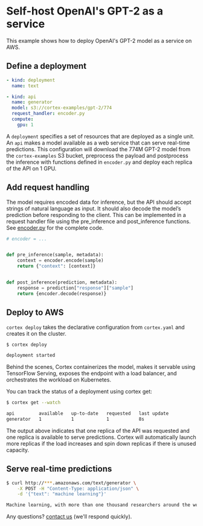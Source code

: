 # Self-host OpenAI's GPT-2 as a service

This example shows how to deploy OpenAI's GPT-2 model as a service on AWS.

## Define a deployment

```yaml
- kind: deployment
  name: text

- kind: api
  name: generator
  model: s3://cortex-examples/gpt-2/774
  request_handler: encoder.py
  compute:
    gpu: 1
```

A `deployment` specifies a set of resources that are deployed as a single unit. An `api` makes a model available as a web service that can serve real-time predictions. This configuration will download the 774M GPT-2 model from the `cortex-examples` S3 bucket, preprocess the payload and postprocess the inference with functions defined in `encoder.py` and deploy each replica of the API on 1 GPU.

## Add request handling

The model requires encoded data for inference, but the API should accept strings of natural language as input. It should also decode the model’s prediction before responding to the client. This can be implemented in a request handler file using the pre_inference and post_inference functions. See [encoder.py](encoder.py) for the complete code.

```python
# encoder = ...


def pre_inference(sample, metadata):
    context = encoder.encode(sample)
    return {"context": [context]}


def post_inference(prediction, metadata):
    response = prediction["response"]["sample"]
    return {encoder.decode(response)}
```

## Deploy to AWS

`cortex deploy` takes the declarative configuration from `cortex.yaml` and creates it on the cluster.

```bash
$ cortex deploy

deployment started
```

Behind the scenes, Cortex containerizes the model, makes it servable using TensorFlow Serving, exposes the endpoint with a load balancer, and orchestrates the workload on Kubernetes.

You can track the status of a deployment using cortex get:

```bash
$ cortex get --watch

api         available   up-to-date   requested   last update
generator   1           1            1           8s
```

The output above indicates that one replica of the API was requested and one replica is available to serve predictions. Cortex will automatically launch more replicas if the load increases and spin down replicas if there is unused capacity.

## Serve real-time predictions

```bash
$ curl http://***.amazonaws.com/text/generator \
    -X POST -H "Content-Type: application/json" \
    -d '{"text": "machine learning"}'

Machine learning, with more than one thousand researchers around the world today, are looking to create computer-driven machine learning algorithms that can also be applied to human and social problems, such as education, health care, employment, medicine, politics, or the environment...
```

Any questions? [contact us](hello@cortex.dev) (we'll respond quickly).
